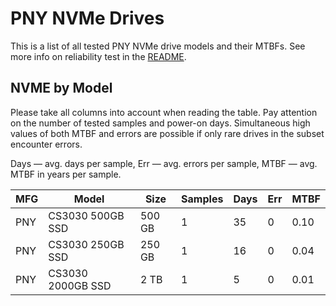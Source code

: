 PNY NVMe Drives
===============

This is a list of all tested PNY NVMe drive models and their MTBFs. See more
info on reliability test in the [README](https://github.com/linuxhw/SMART).

NVME by Model
------------

Please take all columns into account when reading the table. Pay attention on the
number of tested samples and power-on days. Simultaneous high values of both MTBF
and errors are possible if only rare drives in the subset encounter errors.

Days   — avg. days per sample,
Err    — avg. errors per sample,
MTBF   — avg. MTBF in years per sample.

| MFG       | Model              | Size   | Samples | Days  | Err   | MTBF   |
|-----------|--------------------|--------|---------|-------|-------|--------|
| PNY       | CS3030 500GB SSD   | 500 GB | 1       | 35    | 0     | 0.10   |
| PNY       | CS3030 250GB SSD   | 250 GB | 1       | 16    | 0     | 0.04   |
| PNY       | CS3030 2000GB SSD  | 2 TB   | 1       | 5     | 0     | 0.01   |
